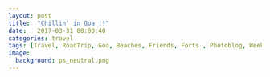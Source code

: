 ```yaml
---
layout: post
title:  "Chillin' in Goa !!"
date:   2017-03-31 00:00:40
categories: travel
tags: [Travel, RoadTrip, Goa, Beaches, Friends, Forts , Photoblog, WeekendDiaries]
image:
  background: ps_neutral.png
---
```


